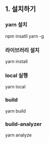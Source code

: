 ## 1. 설치하기

### yarn 설치
npm insatll yarn -g

### 라이브러리 설치
yarn install 

### local 실행
yarn local

### build
yarn build

### build-analyzer
yarn analyze



